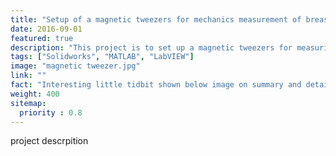```yaml
---
title: "Setup of a magnetic tweezers for mechanics measurement of breast cancer cells"
date: 2016-09-01
featured: true
description: "This project is to set up a magnetic tweezers for measuring single cell mechanics."
tags: ["Solidworks", "MATLAB", "LabVIEW"]
image: "magnetic tweezer.jpg"
link: ""
fact: "Interesting little tidbit shown below image on summary and detail page"
weight: 400
sitemap:
  priority : 0.8
---
```



project descrpition
